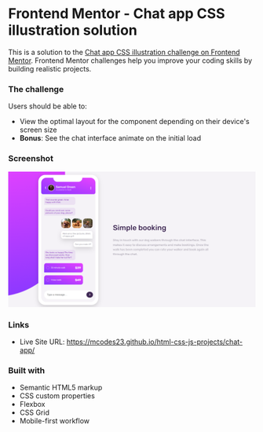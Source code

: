 # Frontend Mentor - Chat app CSS illustration solution

This is a solution to the [Chat app CSS illustration challenge on Frontend Mentor](https://www.frontendmentor.io/challenges/chat-app-css-illustration-O5auMkFqY). Frontend Mentor challenges help you improve your coding skills by building realistic projects.

### The challenge

Users should be able to:

- View the optimal layout for the component depending on their device's screen size
- **Bonus**: See the chat interface animate on the initial load

### Screenshot

![](./images/image.png)

### Links

- Live Site URL: https://mcodes23.github.io/html-css-js-projects/chat-app/

### Built with

- Semantic HTML5 markup
- CSS custom properties
- Flexbox
- CSS Grid
- Mobile-first workflow
